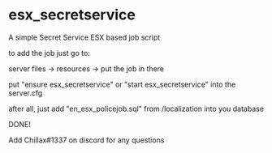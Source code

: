 # esx_secretservice
A simple Secret Service ESX based job script

to add the job just go to:

server files -> resources -> put the job in there

put "ensure esx_secretservice" or "start esx_secretservice" into the server.cfg

after all, just add "en_esx_policejob.sql" from /localization into you database

DONE!

Add Chillax#1337 on discord for any questions
